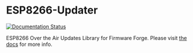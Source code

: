 # ESP8266-Updater
[![Documentation Status](https://readthedocs.org/projects/esp8266-updater/badge/?version=latest)](https://esp8266-updater.readthedocs.io/en/latest/?badge=latest)

ESP8266 Over the Air Updates Library for Firmware Forge. Please visit [the docs](https://esp8266-updater.readthedocs.io/en/latest/) for more info.
